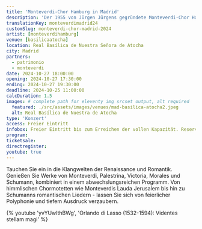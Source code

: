 ```yaml
---
title: 'Monteverdi-Chor Hamburg in Madrid'
description: 'Der 1955 von Jürgen Jürgens gegründete Monteverdi-Chor Hamburg ist einer der renommiertesten deutschen Chöre. Tauchen Sie ein in die Klangwelten der Renaissance und Romantik.'
translationKey: monteverdimadrid24
customSlug: monteverdi-chor-madrid-2024
artist: [monteverdihamburg]
venue: [basilicaatocha]
location: Real Basílica de Nuestra Señora de Atocha
city: Madrid
partners:
  - patrimonio
  - monteverdi
date: 2024-10-27 18:00:00
opening: 2024-10-27 17:30:00
ending: 2024-10-27 19:30:00
deadline: 2024-10-25 11:00:00
calcDuration: 1.5
images: # complete path for eleventy img srcset output, alt required
  featured: ./src/assets/images/venues/mad-basilica-atocha2.jpeg
  alt: Real Basílica de Nuestra de Atocha
type: 'Konzert'
access: Freier Eintritt
infobox: Freier Eintritt bis zum Erreichen der vollen Kapazität. Reservierte Plätze nur mit persönlicher Einladung durch die Fundación Goethe.
program:
ticketsale:
directregister:
youtube: true
---
```


Tauchen Sie ein in die Klangwelten der Renaissance und Romantik. Genießen Sie Werke von Monteverdi, Palestrina, Victoria, Morales und Schumann, kombiniert in einem abwechslungsreichen Programm.
Von himmlischen Chormotetten wie Monteverdis Lauda Jerusalem bis hin zu Schumanns romantischen Liedern - lassen Sie sich von feierlicher Polyphonie und tiefem Ausdruck verzaubern.

{% youtube 'yvYUwlthBWg', 'Orlando di Lasso (1532-1594): Videntes stellam magi' %}
